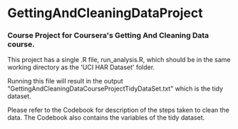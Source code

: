 GettingAndCleaningDataProject
=============================

### Course Project for Coursera's Getting And Cleaning Data course.
This project has a single .R file, run_analysis.R, which should be in the same working directory as the 'UCI HAR Dataset' folder.

Running this file will result in the output "GettingAndCleaningDataCourseProjectTidyDataSet.txt" which is the tidy dataset.

Please refer to the Codebook for description of the steps taken to clean the data. The Codebook also contains the variables of the tidy dataset.


